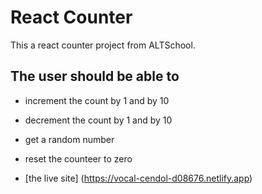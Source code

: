 # React Counter

This a react counter project from ALTSchool.

## The user should be able to
- increment the count by 1 and by 10
- decrement the count by 1 and by 10
- get a random number
- reset the counteer to zero


- [the live site] (https://vocal-cendol-d08676.netlify.app) 

